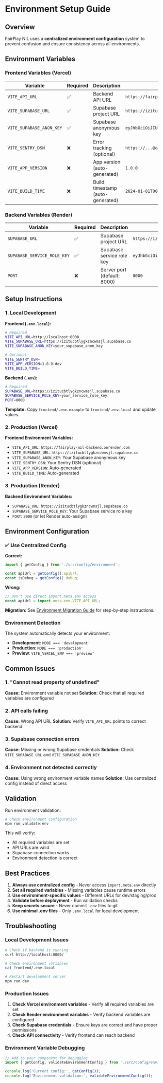 # Environment Setup Guide

## Overview

FairPlay NIL uses a **centralized environment configuration** system to prevent confusion and ensure consistency across all environments.

## Environment Variables

### Frontend Variables (Vercel)

| Variable | Required | Description | Example |
|----------|----------|-------------|---------|
| `VITE_API_URL` | ✅ | Backend API URL | `https://fairplay-nil-backend.onrender.com` |
| `VITE_SUPABASE_URL` | ✅ | Supabase project URL | `https://izitucbtlygkzncwmsjl.supabase.co` |
| `VITE_SUPABASE_ANON_KEY` | ✅ | Supabase anonymous key | `eyJhbGciOiJIUzI1NiIsInR5cCI6IkpXVCJ9...` |
| `VITE_SENTRY_DSN` | ❌ | Error tracking (optional) | `https://...@o4509759316426752.ingest.us.sentry.io/...` |
| `VITE_APP_VERSION` | ❌ | App version (auto-generated) | `1.0.0` |
| `VITE_BUILD_TIME` | ❌ | Build timestamp (auto-generated) | `2024-01-01T00:00:00.000Z` |

### Backend Variables (Render)

| Variable | Required | Description | Example |
|----------|----------|-------------|---------|
| `SUPABASE_URL` | ✅ | Supabase project URL | `https://izitucbtlygkzncwmsjl.supabase.co` |
| `SUPABASE_SERVICE_ROLE_KEY` | ✅ | Supabase service role key | `eyJhbGciOiJIUzI1NiIsInR5cCI6IkpXVCJ9...` |
| `PORT` | ❌ | Server port (default: 8000) | `8000` |

## Setup Instructions

### 1. Local Development

**Frontend (`.env.local`):**
```bash
# Required
VITE_API_URL=http://localhost:8000
VITE_SUPABASE_URL=https://izitucbtlygkzncwmsjl.supabase.co
VITE_SUPABASE_ANON_KEY=your_supabase_anon_key

# Optional
VITE_SENTRY_DSN=
VITE_APP_VERSION=1.0.0-dev
VITE_BUILD_TIME=
```

**Backend (`.env`):**
```bash
# Required
SUPABASE_URL=https://izitucbtlygkzncwmsjl.supabase.co
SUPABASE_SERVICE_ROLE_KEY=your_service_role_key
PORT=8000
```

**Template:** Copy `frontend/.env.example` to `frontend/.env.local` and update values.

### 2. Production (Vercel)

**Frontend Environment Variables:**
- `VITE_API_URL`: `https://fairplay-nil-backend.onrender.com`
- `VITE_SUPABASE_URL`: `https://izitucbtlygkzncwmsjl.supabase.co`
- `VITE_SUPABASE_ANON_KEY`: Your Supabase anonymous key
- `VITE_SENTRY_DSN`: Your Sentry DSN (optional)
- `VITE_APP_VERSION`: Auto-generated
- `VITE_BUILD_TIME`: Auto-generated

### 3. Production (Render)

**Backend Environment Variables:**
- `SUPABASE_URL`: `https://izitucbtlygkzncwmsjl.supabase.co`
- `SUPABASE_SERVICE_ROLE_KEY`: Your Supabase service role key
- `PORT`: `8000` (or let Render auto-assign)

## Environment Configuration

### ✅ Use Centralized Config

**Correct:**
```javascript
import { getConfig } from './src/config/environment';

const apiUrl = getConfig().apiUrl;
const isDebug = getConfig().debug;
```

**Wrong:**
```javascript
// Don't use direct import.meta.env access
const apiUrl = import.meta.env.VITE_API_URL;
```

**Migration:** See [Environment Migration Guide](environment-migration.md) for step-by-step instructions.

### Environment Detection

The system automatically detects your environment:

- **Development**: `MODE === 'development'`
- **Production**: `MODE === 'production'`
- **Preview**: `VITE_VERCEL_ENV === 'preview'`

## Common Issues

### 1. "Cannot read property of undefined"

**Cause:** Environment variable not set
**Solution:** Check that all required variables are configured

### 2. API calls failing

**Cause:** Wrong API URL
**Solution:** Verify `VITE_API_URL` points to correct backend

### 3. Supabase connection errors

**Cause:** Missing or wrong Supabase credentials
**Solution:** Check `VITE_SUPABASE_URL` and `VITE_SUPABASE_ANON_KEY`

### 4. Environment not detected correctly

**Cause:** Using wrong environment variable names
**Solution:** Use centralized config instead of direct access

## Validation

Run environment validation:

```bash
# Check environment configuration
npm run validate:env
```

This will verify:
- All required variables are set
- API URLs are valid
- Supabase connection works
- Environment detection is correct

## Best Practices

1. **Always use centralized config** - Never access `import.meta.env` directly
2. **Set all required variables** - Missing variables cause runtime errors
3. **Use environment-specific values** - Different URLs for dev/staging/prod
4. **Validate before deployment** - Run validation checks
5. **Keep secrets secure** - Never commit `.env` files to git
6. **Use minimal .env files** - Only `.env.local` for local development

## Troubleshooting

### Local Development Issues

```bash
# Check if backend is running
curl http://localhost:8000/

# Check environment variables
cat frontend/.env.local

# Restart development server
npm run dev
```

### Production Issues

1. **Check Vercel environment variables** - Verify all required variables are set
2. **Check Render environment variables** - Verify backend variables are configured
3. **Check Supabase credentials** - Ensure keys are correct and have proper permissions
4. **Check API connectivity** - Verify frontend can reach backend

### Environment Variable Debugging

```javascript
// Add to your component for debugging
import { getConfig, validateEnvironmentConfig } from './src/config/environment';

console.log('Current config:', getConfig());
console.log('Environment validation:', validateEnvironmentConfig());
```
